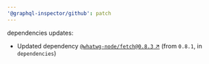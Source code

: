 ```yaml
---
'@graphql-inspector/github': patch
---
```

dependencies updates:
  - Updated dependency [`@whatwg-node/fetch@0.8.3`
    ↗︎](https://www.npmjs.com/package/@whatwg-node/fetch/v/0.8.3) (from `0.8.1`, in `dependencies`)
